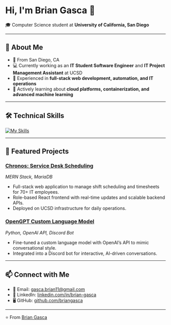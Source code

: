 # Hi, I'm Brian Gasca 👋

🎓 Computer Science student at **University of California, San Diego** 

---

## 🚀 About Me
- 📍 From San Diego, CA 
- 💻 Currently working as an **IT Student Software Engineer** and **IT Project Management Assistant** at UCSD  
- 🔧 Experienced in **full-stack web development, automation, and IT operations**  
- 🌱 Actively learning about **cloud platforms, containerization, and advanced machine learning**  

---

## 🛠️ Technical Skills
[![My Skills](https://skillicons.dev/icons?i=aws,gcp,azure,react,vue,flutter&perline=3)](https://skillicons.dev)

---

## 📂 Featured Projects
### [Chronos: Service Desk Scheduling](#)  
*MERN Stack, MariaDB*  
- Full-stack web application to manage shift scheduling and timesheets for 70+ IT employees.  
- Role-based React frontend with real-time updates and scalable backend APIs.  
- Deployed on UCSD infrastructure for daily operations.  

### [OpenGPT Custom Language Model](#)  
*Python, OpenAI API, Discord Bot*  
- Fine-tuned a custom language model with OpenAI’s API to mimic conversational style.  
- Integrated into a Discord bot for interactive, AI-driven conversations.  

---

## 📫 Connect with Me
- 📧 Email: [gasca.brian11@gmail.com](mailto:gasca.brian11@gmail.com)  
- 💼 LinkedIn: [linkedin.com/in/brian-gasca](https://linkedin.com/in/brian-gasca)  
- 🖥️ GitHub: [github.com/briangasca](https://github.com/briangasca)  

---

⭐️ From [Brian Gasca](https://github.com/briangasca)
